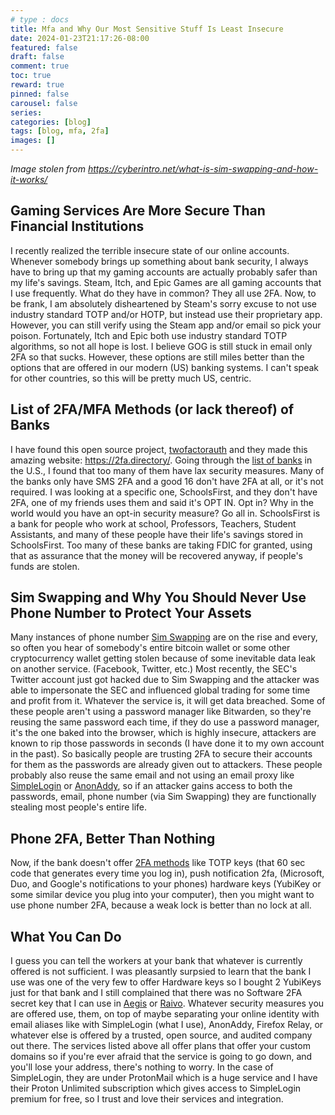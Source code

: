 ```yaml
---
# type : docs
title: Mfa and Why Our Most Sensitive Stuff Is Least Insecure
date: 2024-01-23T21:17:26-08:00
featured: false
draft: false
comment: true
toc: true
reward: true
pinned: false
carousel: false
series:
categories: [blog]
tags: [blog, mfa, 2fa]
images: []
---
```

_Image stolen from https://cyberintro.net/what-is-sim-swapping-and-how-it-works/_


## Gaming Services Are More Secure Than Financial Institutions
I recently realized the terrible insecure state of our online accounts. Whenever somebody brings up something about bank security, I always have to bring up that my gaming accounts are actually probably safer than my life's savings. Steam, Itch, and Epic Games are all gaming accounts that I use frequently. What do they have in common? They all use 2FA. Now, to be frank, I am absolutely disheartened by Steam's sorry excuse to not use industry standard TOTP and/or HOTP, but instead use their proprietary app. However, you can still verify using the Steam app and/or email so pick your poison. Fortunately, Itch and Epic both use industry standard TOTP algorithms, so not all hope is lost. I believe GOG is still stuck in email only 2FA so that sucks. However, these options are still miles better than the options that are offered in our modern (US) banking systems. I can't speak for other countries, so this will be pretty much US, centric.

## List of 2FA/MFA Methods (or lack thereof) of Banks
I have found this open source project, [twofactorauth](https://github.com/2factorauth/twofactorauth) and they made this amazing website: https://2fa.directory/. Going through the [list of banks](https://2fa.directory/us/#banking) in the U.S., I found that too many of them have lax security measures. Many of the banks only have SMS 2FA and a good 16 don't have 2FA at all, or it's not required. I was looking at a specific one, SchoolsFirst, and they don't have 2FA, one of my friends uses them and said it's OPT IN. Opt in? Why in the world would you have an opt-in security measure? Go all in. SchoolsFirst is a bank for people who work at school, Professors, Teachers, Student Assistants, and many of these people have their life's savings stored in SchoolsFirst. Too many of these banks are taking FDIC for granted, using that as assurance that the money will be recovered anyway, if people's funds are stolen.

## Sim Swapping and Why You Should Never Use Phone Number to Protect Your Assets
Many instances of phone number [Sim Swapping](https://blog.mozilla.org/en/privacy-security/mozilla-explains-sim-swapping/) are on the rise and every, so often you hear of somebody's entire bitcoin wallet or some other cryptocurrency wallet getting stolen because of some inevitable data leak on another service. (Facebook, Twitter, etc.) Most recently, the SEC's Twitter account just got hacked due to Sim Swapping and the attacker was able to impersonate the SEC and influenced global trading for some time and profit from it. Whatever the service is, it will get data breached. Some of these people aren't using a password manager like Bitwarden, so they're reusing the same password each time, if they do use a password manager, it's the one baked into the browser, which is highly insecure, attackers are known to rip those passwords in seconds (I have done it to my own account in the past). So basically people are trusting 2FA to secure their accounts for them as the passwords are already given out to attackers. These people probably also reuse the same email and not using an email proxy like [SimpleLogin](https://simplelogin.io) or [AnonAddy](https://addy.io/), so if an attacker gains access to both the passwords, email, phone number (via Sim Swapping) they are functionally stealing most people's entire life.

## Phone 2FA, Better Than Nothing
Now, if the bank doesn't offer [2FA methods](https://www.howtogeek.com/232598/5-different-two-step-authentication-methods-to-secure-your-online-accounts/) like TOTP keys (that 60 sec code that generates every time you log in), push notification 2fa, (Microsoft, Duo, and Google's notifications to your phones) hardware keys (YubiKey or some similar device you plug into your computer), then you might want to use phone number 2FA, because a weak lock is better than no lock at all.

## What You Can Do
I guess you can tell the workers at your bank that whatever is currently offered is not sufficient. I was pleasantly surpsied to learn that the bank I use was one of the very few to offer Hardware keys so I bought 2 YubiKeys just for that bank and I still complained that there was no Software 2FA secret key that I can use in [Aegis](https://github.com/beemdevelopment/Aegis) or [Raivo](https://github.com/raivo-otp/ios-application). Whatever security measures you are offered use, them, on top of maybe separating your online identity with email aliases like with SimpleLogin (what I use), AnonAddy, Firefox Relay, or whatever else is offered by a trusted, open source, and audited company out there. The services listed above all offer plans that offer your custom domains so if you're ever afraid that the service is going to go down, and you'll lose your address, there's nothing to worry. In the case of SimpleLogin, they are under ProtonMail which is a huge service and I have their Proton Unlimited subscription which gives access to SimpleLogin premium for free, so I trust and love their services and integration.

